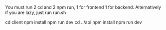 You must run 2 cd and 2 npm run, 1 for frontend 1 for backend.
Alternatively if you are lazy, just run run.sh

cd client
npm install
npm run dev
cd ../api
npm install
npm run dev